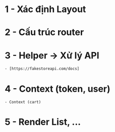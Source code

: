 # 1 - Xác định Layout

# 2 - Cấu trúc router

# 3 - Helper -> Xử lý API

    - [https://fakestoreapi.com/docs]

# 4 - Context (token, user)

    - Context (cart)

# 5 - Render List, ...
